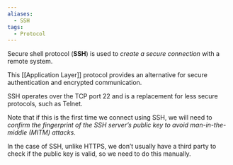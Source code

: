 ```yaml
---
aliases:
  - SSH
tags:
  - Protocol
---
```

Secure shell protocol (**SSH**) is used to *create a secure connection* with a remote system. 

This [[Application Layer]] protocol provides an alternative for secure authentication and encrypted communication. 

SSH operates over the TCP port 22 and is a replacement for less secure protocols, such as Telnet.

Note that if this is the first time we connect using SSH, we will need to *confirm the fingerprint of the SSH server’s public key to avoid man-in-the-middle (MITM) attacks*. 

In the case of SSH, unlike HTTPS, we don’t usually have a third party to check if the public key is valid, so we need to do this manually.